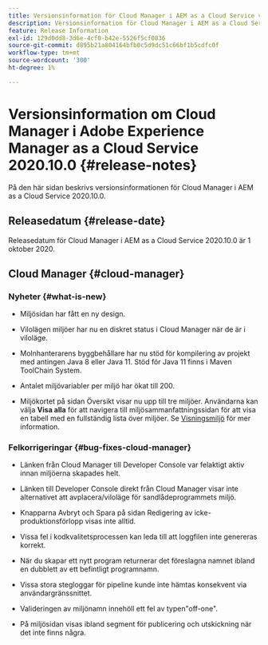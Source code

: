 ```yaml
---
title: Versionsinformation för Cloud Manager i AEM as a Cloud Service version 2020.10.0
description: Versionsinformation för Cloud Manager i AEM as a Cloud Service version 2020.10.0
feature: Release Information
exl-id: 129d0dd8-3d6e-4cf0-b42e-5526f5cf0836
source-git-commit: d895b21a804164bfb0c5d9dc51c66bf1b5cdfc0f
workflow-type: tm+mt
source-wordcount: '300'
ht-degree: 1%

---
```


# Versionsinformation om Cloud Manager i Adobe Experience Manager as a Cloud Service 2020.10.0 {#release-notes}

På den här sidan beskrivs versionsinformationen för Cloud Manager i AEM as a Cloud Service 2020.10.0.

## Releasedatum {#release-date}

Releasedatum för Cloud Manager i AEM as a Cloud Service 2020.10.0 är 1 oktober 2020.

## Cloud Manager {#cloud-manager}

### Nyheter {#what-is-new}

* Miljösidan har fått en ny design.

* Vilolägen miljöer har nu en diskret status i Cloud Manager när de är i viloläge.

* Molnhanterarens byggbehållare har nu stöd för kompilering av projekt med antingen Java 8 eller Java 11. Stöd för Java 11 finns i Maven ToolChain System.

* Antalet miljövariabler per miljö har ökat till 200.

* Miljökortet på sidan Översikt visar nu upp till tre miljöer. Användarna kan välja **Visa alla** för att navigera till miljösammanfattningssidan för att visa en tabell med en fullständig lista över miljöer.
Se [Visningsmiljö](/help/implementing/cloud-manager/manage-environments.md#viewing-environment) för mer information.


### Felkorrigeringar {#bug-fixes-cloud-manager}

* Länken från Cloud Manager till Developer Console var felaktigt aktiv innan miljöerna skapades helt.

* Länken till Developer Console direkt från Cloud Manager visar inte alternativet att avplacera/viloläge för sandlådeprogrammets miljö.

* Knapparna Avbryt och Spara på sidan Redigering av icke-produktionsförlopp visas inte alltid.

* Vissa fel i kodkvalitetsprocessen kan leda till att loggfilen inte genereras korrekt.

* När du skapar ett nytt program returnerar det föreslagna namnet ibland en dubblett av ett befintligt programnamn.

* Vissa stora stegloggar för pipeline kunde inte hämtas konsekvent via användargränssnittet.

* Valideringen av miljönamn innehöll ett fel av typen&quot;off-one&quot;.

* På miljösidan visas ibland segment för publicering och utskickning när det inte finns några.
